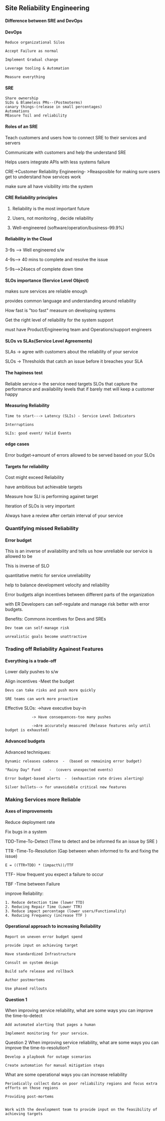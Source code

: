 ## Site Reliability Engineering

#### Difference between SRE and DevOps

#### DevOps

    Reduce organizational Silos

    Accept Failure as normal

    Implement Gradual change

    Leverage tooling & Automation

    Measure everything

#### SRE

    Share ownership
    SLOs & Blameless PMs--(Postmoterms)
    canary things-(release in small percentages)
    Automations
    MEasure Toil and reliability

#### Roles of an SRE

Teach customers and users how to connect SRE to their services and servers

Communicate with customers and help the understand SRE

Helps users integrate APIs with less systems failure

CRE->Customer Reliability Engineering- >Reasposible for making sure users get to understand how services work

make sure all have visibility into the system

####  CRE Reliability principles

1. Reliability is the most important future

2. Users, not monitoring , decide reliability

3. Well-engineered (software/operation/business-99.9%)

#### Reliability in the Cloud

3-9s --> Well engineered s/w

4-9s--> 40 mins to complete and resolve the issue

5-9s-->24secs of complete down time

#### SLOs importance (Service Level Object)

makes sure services are reliable enough

provides common language and understanding around reliability

How fast is "too fast" measure on developing systems

Get the right level of reliability for the system support

must have Product/Engineering team and Operations/support engineers


#### SLOs vs SLAs(Service Level Agreements)

SLAs -> agree with customers about the reliability of your service

SLOs -> Thresholds that catch an issue before it breaches your SLA

#### The hapiness test

Reliable service-> the service need targets SLOs that capture the performance and availability levels that if
    barely met will keep a customer happy

#### Measuring Reliability

    Time to start---> Latency (SLIs) - Service Level Indicators

    Interruptions

    SLIs: good event/ Valid Events

#### edge cases

Error budget->amount of errors allowed to be served based on your SLOs


#### Targets for reliability

Cost might exceed Reliability

have ambitious but achievable targets

Measure how SLI is performing againet target

Iteration of SLOs is very important

Always have a review after certain interval of your service


### Quantifying missed Reliability

#### Error budget

This is an inverse of availability and tells us how unreliable our service is allowed to be

This is inverse of SLO

quantitative metric for service unreliability

help to balance development velocity and reliability

Error budgets align incentives between different parts of the organization

with ER Developers can self-regulate and manage risk better with error budgets.

Benefits:
    Commonn incentives for Devs and SREs

    Dev team can self-manage risk

    unrealistic goals become unattractive


### Trading off Reliability Againest Features

#### Everything is a trade-off

Lower daily pushes to s/w

Align incentives -Meet the budget

    Devs can take risks and push more quickly

    SRE teams can work more proactive

Effective SLOs: ->have executive buy-in

                -> Have consequences-too many pushes

                ->Are accurately measured (Release features only until budget is exhausted)

#### Advanced budgets

Advanced techniques:

    Dynamic releases cadence  -  (based on remaining error budget)

    "Rainy Day" Fund    -  (covers unexpected events)

    Error budget-based alerts  -  (exhaustion rate drives alerting)
    
    Silver bullets--> for unavoidable critical new features


### Making Services more Reliable

#### Axes of improvements

Reduce deployment rate

Fix bugs in a system

TDD-Time-To-Detect (Time to detect and be informed fix an issue by SRE )

TTR -Time-To-Resolution (Gap between when informed to fix and fixing the issue)

    E = ((TTR+TDD) * (impact%))/TTF

TTF- How frequent you expect a failure to occur

TBF -Time between Failure

improve Reliability:

    1. Reduce detection time (lower TTD)
    2. Reducing Repair Time (Lower TTR)
    3. Reduce impact percentage (lower users/Functionality)
    4. Reducing Frequency (increase TTF )

#### Operational approach to increasing Reliability

    Report on uneven error budget spend

    provide input on achieving target

    Have standardized Infrastructure

    Consult on system design

    Build safe release and rollback

    Author postmortems

    Use phased rollouts
    
    
    

#### Question 1
When improving service reliability, what are some ways you can improve the time-to-detect

    Add automated alerting that pages a human

    Implement monitoring for your service.

Question 2
When improving service reliability, what are some ways you can improve the time-to-resolution?


    Develop a playbook for outage scenarios

    Create automation for manual mitigation steps

What are some operational ways you can increase reliability

    Periodically collect data on poor reliability regions and focus extra efforts on those regions

    Providing post-mortems


    Work with the development team to provide input on the feasibility of achieving targets


